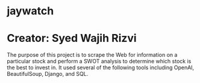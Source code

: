 # jaywatch
# Creator: Syed Wajih Rizvi

The purpose of this project is to scrape the Web for information on a particular stock and perform a SWOT analysis to determine which stock is the best to invest in.
It used several of the following tools including OpenAI, BeautifulSoup, Django, and SQL. 

